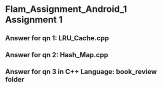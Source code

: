# Flam_Assignment_Android_1 Assignment 1

## Answer for qn 1: LRU_Cache.cpp
## Answer for qn 2: Hash_Map.cpp
## Answer for qn 3 in C++ Language: book_review folder
